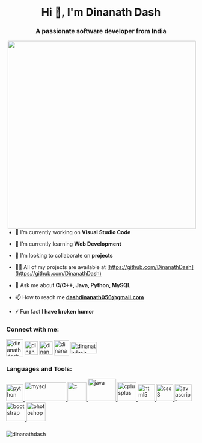<h1 align="center">Hi 👋, I'm Dinanath Dash</h1>
<h3 align="center">A passionate software developer from India</h3>


<p>
<img align="right" src="https://user-images.githubusercontent.com/108653031/188369724-c5784acd-b5d0-40cf-91f0-7c67fca9eb50.png"width=500>
</p>

- 🔭 I’m currently working on **Visual Studio Code**

- 🌱 I’m currently learning **Web Development**

- 👯 I’m looking to collaborate on **projects**

- 👨‍💻 All of my projects are available at [https://github.com/DinanathDash](https://github.com/DinanathDash)

- 💬 Ask me about **C/C++, Java, Python, MySQL**

- 📫 How to reach me **dashdinanath056@gmail.com**

- ⚡ Fun fact **I have broken humor**

<h3 align="left">Connect with me:</h3>
<p align="left">
<a href="https://twitter.com/dinanathdash" target="blank"><img align="center" src="https://o.remove.bg/downloads/b24406d0-fa9c-4d83-86d1-8638f8325ba3/download-removebg-preview.png" alt="dinanathdash" height="45" width="45" /></a>
<a href="https://instagram.com/dinanath_dash" target="blank"><img align="center" src="https://o.remove.bg/downloads/151faf59-9b5b-48ba-b585-d44e64f72d8a/download-removebg-preview.png" alt="dinanath_dash" height="35" width="35" /></a>
<a href="https://linkedin.com/in/dinanath-dash-6636091a3" target="blank"><img align="center" src="https://file.removal.ai/preview/bdd2dcfb-54b1-477a-b625-02f91e6ded71-download.png" alt="dinanath-dash-6636091a3" height="35" width="35" /></a>
<a href="https://stackoverflow.com/users/dinanath-dash" target="blank"><img align="center" src="https://o.remove.bg/downloads/31d5b024-99a1-48fc-8d90-811447c89ef3/download-removebg-preview.png" alt="dinanath-dash" height="40" width="40" /></a>
<a href="https://auth.geeksforgeeks.org/user/dinanathdash" target="blank"><img align="center" src="https://o.remove.bg/downloads/7e0d7262-1b01-40e6-9b6a-bbda8781fe3a/download-removebg-preview.png" alt="dinanathdash" height="30" width="70" /></a>
</p>

<h3 align="left">Languages and Tools:</h3>
<p align="left"> </p>
<a href="https://www.python.org" target="_blank" rel="noreferrer"> <img src="https://o.remove.bg/downloads/9f912e73-db67-4cd3-af83-fbc1318995c4/download-removebg-preview.png" alt="python" width="45" height="45"/> </a> 
<a href="https://www.mysql.com/" target="_blank" rel="noreferrer"> <img src="https://file.removal.ai/preview/9b8591a4-5675-4e03-9f7e-a85848730f79-download.png" alt="mysql" width="110" height="50"/> </a>
<a href="https://www.cprogramming.com/" target="_blank" rel="noreferrer"> <img src="https://file.removal.ai/preview/25f66cc0-18bf-4cfc-be1a-5a6c97f01463-download.png" alt="c" width="50" height="50"/> </a> 
<a href="https://www.java.com" target="_blank" rel="noreferrer"> <img src="https://file1.removal.ai/preview/7d75c27b-a71f-46d6-8902-9da9be97d0ad_download.png" alt="java" width="75" height="60"/> </a> 
<a href="https://www.w3schools.com/cpp/" target="_blank" rel="noreferrer"> <img src="https://file.removal.ai/preview/ff128ec9-b339-4887-a951-5affd23b5912-download.png" alt="cplusplus" width="50" height="50"/> </a> 
<a href="https://www.w3.org/html/" target="_blank" rel="noreferrer"> <img src="https://file.removal.ai/preview/4460def1-0d96-472c-8da7-8eee60ac083e-download.png" alt="html5" width="45" height="45"/> </a> 
<a href="https://www.w3schools.com/css/" target="_blank" rel="noreferrer"> <img src="https://file.removal.ai/preview/73080ea9-2340-40cb-8f31-5a7b0f1ac641-download.png" alt="css3" width="45" height="45"/> </a>
<a href="https://developer.mozilla.org/en-US/docs/Web/JavaScript" target="_blank" rel="noreferrer"> <img src="https://o.remove.bg/downloads/415aec18-daf5-47a1-b26a-9d7b324d03be/download-removebg-preview.png" alt="javascript" width="45" height="45"/> </a> 
<a href="https://getbootstrap.com" target="_blank" rel="noreferrer"> <img src="https://o.remove.bg/downloads/d33eff86-8e7c-48ab-8eed-d71a859b2a8c/download-removebg-preview.png" alt="bootstrap" width="50" height="50"/> </a> 
<a href="https://www.photoshop.com/en" target="_blank" rel="noreferrer"> <img src="https://o.remove.bg/downloads/6259497d-9b26-4e73-8b33-ca38ba40fdcb/download-removebg-preview.png" alt="photoshop" width="50" height="50"/> </a> 

<h3> </h3>
<p><img align="center" src="https://github-readme-stats.vercel.app/api/top-langs?username=dinanathdash&show_icons=true&locale=en&layout=compact" alt="dinanathdash" /></p>
